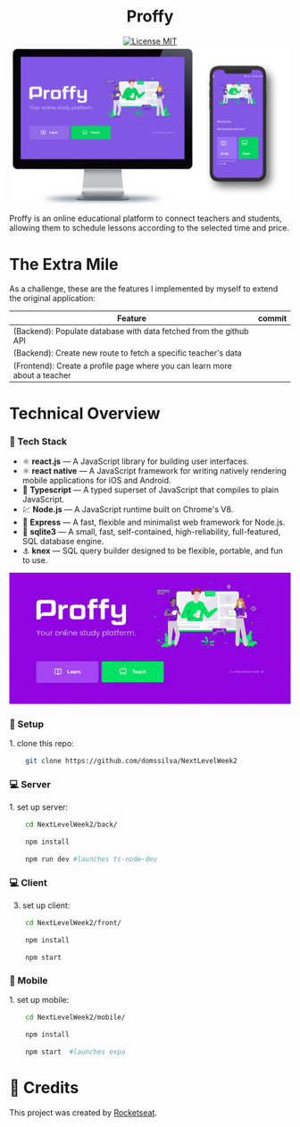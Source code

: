 <h1 align="center">Proffy</h1>
<p align="center">
  <a href="https://opensource.org/licenses/MIT" target="_blank">
    <img src="https://img.shields.io/badge/License-MIT-blue.svg" alt="License MIT">
  </a>
    <a href="#" target="_blank">
        <img src="./readme.png" alt="project banner">
    </a>
</p>

Proffy is an online educational platform to connect teachers and students, allowing them to schedule lessons according to the selected time and price.

# The Extra Mile
As a challenge, these are the features I implemented by myself to extend the original application:

|                                    Feature                                  |  commit    |
| --------------------------------------------------------------------------- | ---------- |
|  (Backend):  Populate database with data fetched from the github API        |            |
|  (Backend):  Create new route to fetch a specific teacher's data            |            |
|  (Frontend): Create a profile page where you can learn more about a teacher |            |

# Technical Overview

<h3 id="tech" >🧰 Tech Stack</h3>

- ⚛️ **react.js** — A JavaScript library for building user interfaces.
- ⚛️ **react native** — A JavaScript framework for writing natively rendering mobile applications for iOS and Android.
- 🔷 **Typescript** — A typed superset of JavaScript that compiles to plain JavaScript.
- 💹 **Node.js** — A JavaScript runtime built on Chrome's V8.
- 💼 **Express** — A fast, flexible and minimalist web framework for Node.js.
- 🦢 **sqlite3** — A small, fast, self-contained, high-reliability, full-featured, SQL database engine.
- ⚓ **knex** — SQL query builder designed to be flexible, portable, and fun to use.

<img src="./desktopview.gif" alt="desktop animated demo">

<h3 id="setup">🔧 Setup</h3>
1. clone this repo:

```bash
    git clone https://github.com/domssilva/NextLevelWeek2
```

<h3 id="server">💻 Server</h3>
1. set up server:  

```bash
    cd NextLevelWeek2/back/
```

```bash
    npm install
```

```bash
    npm run dev #launches ts-node-dev
```

<h3 id="client">💻 Client</h3>

3. set up client:
```bash
    cd NextLevelWeek2/front/
```

```bash
    npm install
```

```bash
    npm start
```

<h3 id="client">📱 Mobile</h3>
1. set up mobile:

```bash
    cd NextLevelWeek2/mobile/
```

```bash
    npm install
```

```bash
    npm start  #launches expo
```

# 🚀 Credits

This project was created by [Rocketseat](https://rocketseat.com.br/).
